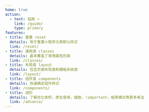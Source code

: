 ```yaml
---
home: true
action:
  - text: 指南 →
    link: /guide/
    type: primary
features:
- title: 重置 reset
  details: 用于重置小程序元素默认样式
  link: /reset/
- title: 通用类 classes
  details: 基本覆盖了常用属性的类
  link: /classes/
- title: 布局类 layout
  details: 包含页面布局类和栅格系统类
  link: /layout/
- title: 组件类 components
  details: 快速确定组件样式
  link: /components/
- title: 进阶
  details: 了解优化体积，原生使用，缩放，!important，暗黑模式等更多用法
  link: /advance/
---
```


